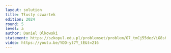 ```yaml
---
layout: solution
title: Tłusty czwartek
edition: 2024
round: 5
level: a
author: Daniel Olkowski
statement: https://szkopul.edu.pl/problemset/problem/O7_tmCj55dezViG8sKkIcnIJ/site/
video: https://youtu.be/YDD-yt7Y_tE&t=216
---
```

